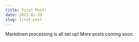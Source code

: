 ```yaml
---
title: First Post!
date: 2021-01-25
slug: first-post
---
```


Markdown processing is all set up! More posts coming soon.
